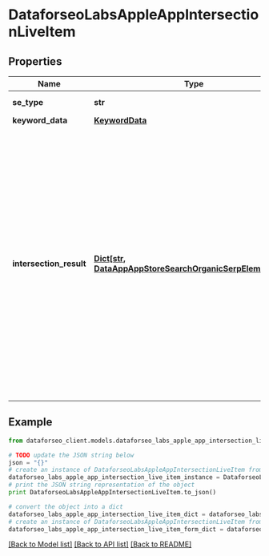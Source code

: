 # DataforseoLabsAppleAppIntersectionLiveItem


## Properties

Name | Type | Description | Notes
------------ | ------------- | ------------- | -------------
**se_type** | **str** | search engine type | [optional] 
**keyword_data** | [**KeywordData**](KeywordData.md) |  | [optional] 
**intersection_result** | [**Dict[str, DataAppAppStoreSearchOrganicSerpElementItem]**](DataAppAppStoreSearchOrganicSerpElementItem.md) | contains SERP data for the returned keyword data will be provided in separate arrays for each app ID you specified in the app_ids object when setting a task; depending on the number of specified app IDs, it can contain from 1 to 20 arrays named respectively | [optional] 

## Example

```python
from dataforseo_client.models.dataforseo_labs_apple_app_intersection_live_item import DataforseoLabsAppleAppIntersectionLiveItem

# TODO update the JSON string below
json = "{}"
# create an instance of DataforseoLabsAppleAppIntersectionLiveItem from a JSON string
dataforseo_labs_apple_app_intersection_live_item_instance = DataforseoLabsAppleAppIntersectionLiveItem.from_json(json)
# print the JSON string representation of the object
print DataforseoLabsAppleAppIntersectionLiveItem.to_json()

# convert the object into a dict
dataforseo_labs_apple_app_intersection_live_item_dict = dataforseo_labs_apple_app_intersection_live_item_instance.to_dict()
# create an instance of DataforseoLabsAppleAppIntersectionLiveItem from a dict
dataforseo_labs_apple_app_intersection_live_item_form_dict = dataforseo_labs_apple_app_intersection_live_item.from_dict(dataforseo_labs_apple_app_intersection_live_item_dict)
```
[[Back to Model list]](../README.md#documentation-for-models) [[Back to API list]](../README.md#documentation-for-api-endpoints) [[Back to README]](../README.md)



